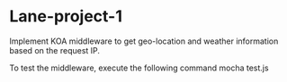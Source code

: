 # Lane-project-1

Implement KOA middleware to get geo-location and weather information based on the request IP.

To test the middleware, execute the following command
mocha test.js
